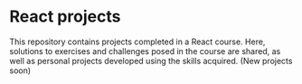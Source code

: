 # React projects

This repository contains projects completed in a React course. Here, solutions to exercises and challenges posed in the course are shared, as well as personal projects developed using the skills acquired. (New projects soon)
